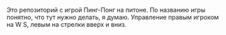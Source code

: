 Это репозиторий с игрой Пинг-Понг на питоне. По названию игры понятно, что тут нужно делать, я думаю. Управление правым игроком на W S, левым на стрелки вверх и вниз.
